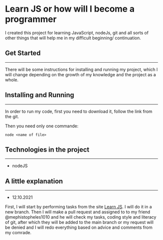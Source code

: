 # Learn JS or how will I become a programmer

I created this project for learning JavaScript, nodeJs, git and all sorts of other things that will help me in my difficult beginning/ continuation.

## Get Started

---

There will be some instructions for installing and running my project, which I will change depending on the growth of my knowledge and the project as a whole.

## Installing and Running

---

In order to run my code, first you need to download it, follow the link from the git.

Then you need only one commande:

```
node <name of file>
```

## Technologies in the project

---

- nodeJS

## A little explanation

---

- 12.10.2021

First, I will start by performing tasks from the site [Learn JS](https://javascript.info). I will do it in a new branch. Then I will make a pull request and assigned to to my friend @mephistopheles1010 and he will check my tasks, coding style and literacy of git, after which they will be added to the main branch or my request will be denied and I will redo everything based on advice and comments from my comrade.
